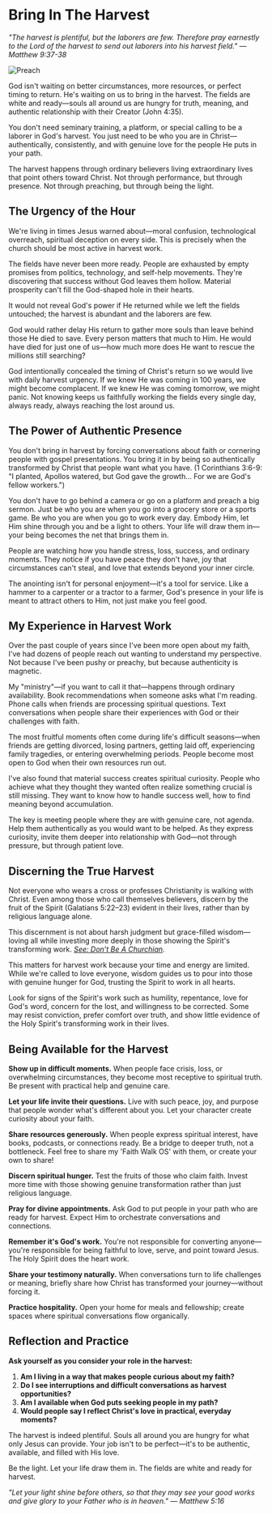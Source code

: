 # Bring In The Harvest

*"The harvest is plentiful, but the laborers are few. Therefore pray earnestly to the Lord of the harvest to send out laborers into his harvest field." — Matthew 9:37-38*

![Preach](../artworks/preach.png)

God isn't waiting on better circumstances, more resources, or perfect timing to return. He's waiting on us to bring in the harvest. The fields are white and ready—souls all around us are hungry for truth, meaning, and authentic relationship with their Creator (John 4:35).

You don't need seminary training, a platform, or special calling to be a laborer in God's harvest. You just need to be who you are in Christ—authentically, consistently, and with genuine love for the people He puts in your path.

The harvest happens through ordinary believers living extraordinary lives that point others toward Christ. Not through performance, but through presence. Not through preaching, but through being the light.

## The Urgency of the Hour

We're living in times Jesus warned about—moral confusion, technological overreach, spiritual deception on every side. This is precisely when the church should be most active in harvest work.

The fields have never been more ready. People are exhausted by empty promises from politics, technology, and self-help movements. They're discovering that success without God leaves them hollow. Material prosperity can't fill the God-shaped hole in their hearts.

It would not reveal God's power if He returned while we left the fields untouched; the harvest is abundant and the laborers are few.

God would rather delay His return to gather more souls than leave behind those He died to save. Every person matters that much to Him. He would have died for just one of us—how much more does He want to rescue the millions still searching?

God intentionally concealed the timing of Christ's return so we would live with daily harvest urgency. If we knew He was coming in 100 years, we might become complacent. If we knew He was coming tomorrow, we might panic. Not knowing keeps us faithfully working the fields every single day, always ready, always reaching the lost around us.

## The Power of Authentic Presence

You don't bring in harvest by forcing conversations about faith or cornering people with gospel presentations. You bring it in by being so authentically transformed by Christ that people want what you have. (1 Corinthians 3:6-9: "I planted, Apollos watered, but God gave the growth... For we are God's fellow workers.")

You don't have to go behind a camera or go on a platform and preach a big sermon. Just be who you are when you go into a grocery store or a sports game. Be who you are when you go to work every day. Embody Him, let Him shine through you and be a light to others. Your life will draw them in—your being becomes the net that brings them in.

People are watching how you handle stress, loss, success, and ordinary moments. They notice if you have peace they don't have, joy that circumstances can't steal, and love that extends beyond your inner circle.

The anointing isn't for personal enjoyment—it's a tool for service. Like a hammer to a carpenter or a tractor to a farmer, God's presence in your life is meant to attract others to Him, not just make you feel good.

## My Experience in Harvest Work

Over the past couple of years since I've been more open about my faith, I've had dozens of people reach out wanting to understand my perspective. Not because I've been pushy or preachy, but because authenticity is magnetic.

My "ministry"—if you want to call it that—happens through ordinary availability. Book recommendations when someone asks what I'm reading. Phone calls when friends are processing spiritual questions. Text conversations when people share their experiences with God or their challenges with faith.

The most fruitful moments often come during life's difficult seasons—when friends are getting divorced, losing partners, getting laid off, experiencing family tragedies, or entering overwhelming periods. People become most open to God when their own resources run out.

I've also found that material success creates spiritual curiosity. People who achieve what they thought they wanted often realize something crucial is still missing. They want to know how to handle success well, how to find meaning beyond accumulation.

The key is meeting people where they are with genuine care, not agenda. Help them authentically as you would want to be helped. As they express curiosity, invite them deeper into relationship with God—not through pressure, but through patient love.

## Discerning the True Harvest

Not everyone who wears a cross or professes Christianity is walking with Christ. Even among those who call themselves believers, discern by the fruit of the Spirit (Galatians 5:22–23) evident in their lives, rather than by religious language alone.

This discernment is not about harsh judgment but grace-filled wisdom—loving all while investing more deeply in those showing the Spirit's transforming work. *[See: Don’t Be A Churchian](dont-be-a-churchian.md).*

This matters for harvest work because your time and energy are limited. While we're called to love everyone, wisdom guides us to pour into those with genuine hunger for God, trusting the Spirit to work in all hearts.

Look for signs of the Spirit's work such as humility, repentance, love for God's word, concern for the lost, and willingness to be corrected. Some may resist conviction, prefer comfort over truth, and show little evidence of the Holy Spirit's transforming work in their lives.

## Being Available for the Harvest

**Show up in difficult moments.** When people face crisis, loss, or overwhelming circumstances, they become most receptive to spiritual truth. Be present with practical help and genuine care.

**Let your life invite their questions.** Live with such peace, joy, and purpose that people wonder what's different about you. Let your character create curiosity about your faith.

**Share resources generously.** When people express spiritual interest, have books, podcasts, or connections ready. Be a bridge to deeper truth, not a bottleneck. Feel free to share my 'Faith Walk OS' with them, or create your own to share!

**Discern spiritual hunger.** Test the fruits of those who claim faith. Invest more time with those showing genuine transformation rather than just religious language.

**Pray for divine appointments.** Ask God to put people in your path who are ready for harvest. Expect Him to orchestrate conversations and connections.

**Remember it's God's work.** You're not responsible for converting anyone—you're responsible for being faithful to love, serve, and point toward Jesus. The Holy Spirit does the heart work.

**Share your testimony naturally.** When conversations turn to life challenges or meaning, briefly share how Christ has transformed your journey—without forcing it.

**Practice hospitality.** Open your home for meals and fellowship; create spaces where spiritual conversations flow organically.

## Reflection and Practice

**Ask yourself as you consider your role in the harvest:**

1. **Am I living in a way that makes people curious about my faith?**
2. **Do I see interruptions and difficult conversations as harvest opportunities?**
3. **Am I available when God puts seeking people in my path?**
4. **Would people say I reflect Christ's love in practical, everyday moments?**

The harvest is indeed plentiful. Souls all around you are hungry for what only Jesus can provide. Your job isn't to be perfect—it's to be authentic, available, and filled with His love.

Be the light. Let your life draw them in. The fields are white and ready for harvest.

*"Let your light shine before others, so that they may see your good works and give glory to your Father who is in heaven." — Matthew 5:16*
